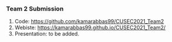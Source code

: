### Team 2 Submission

1. Code: https://github.com/kamarabbas99/CUSEC2021_Team2
2. Webiste: https://kamarabbas99.github.io/CUSEC2021_Team2/
3. Presentation: to be added.
